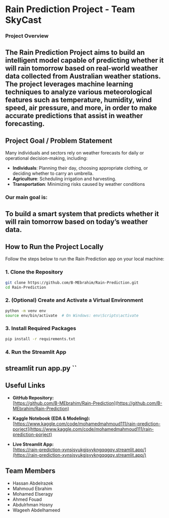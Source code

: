 # Rain Prediction Project - Team SkyCast

### Project Overview

The Rain Prediction Project aims to build an intelligent model capable of predicting whether it will rain tomorrow based on real-world weather data collected from Australian weather stations.  
The project leverages machine learning techniques to analyze various meteorological features such as temperature, humidity, wind speed, air pressure, and more, in order to make accurate predictions that assist in weather forecasting.
---


## Project Goal / Problem Statement

Many individuals and sectors rely on weather forecasts for daily or operational decision-making, including:

- **Individuals**: Planning their day, choosing appropriate clothing, or deciding whether to carry an umbrella.
- **Agriculture**: Scheduling irrigation and harvesting.
- **Transportation**: Minimizing risks caused by weather conditions

### Our main goal is:
**To build a smart system that predicts whether it will rain tomorrow based on today’s weather data.**
---

## How to Run the Project Locally

Follow the steps below to run the Rain Prediction app on your local machine:

### 1. Clone the Repository
```bash
git clone https://github.com/B-MEbrahim/Rain-Prediction.git
cd Rain-Prediction
```

### 2. (Optional) Create and Activate a Virtual Environment
```bash
python -m venv env
source env/bin/activate  # On Windows: env\Scripts\activate
```

### 3. Install Required Packages
```bash
pip install -r requirements.txt
```

### 4. Run the Streamlit App
streamlit run app.py
``
-------------
## Useful Links

- **GitHub Repository:**  
  [https://github.com/B-MEbrahim/Rain-Prediction](https://github.com/B-MEbrahim/Rain-Prediction)

- **Kaggle Notebook (EDA & Modeling):**  
  [https://www.kaggle.com/code/mohamedmahmoud111/rain-prediction-porject](https://www.kaggle.com/code/mohamedmahmoud111/rain-prediction-porject)

- **Live Streamlit App:**  
  [https://rain-prediction-xynsjsyukgjsyykngqqgqy.streamlit.app/](https://rain-prediction-xynsjsyukgjsyykngqqgqy.streamlit.app/)
## Team Members

- Hassan Abdelrazek 
- Mahmoud Ebrahim  
- Mohamed Elseragy
- Ahmed Fouad  
- Abdulrhman Hosny  
- Wageeh Abdelhameed  

